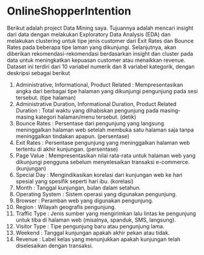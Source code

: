 # OnlineShopperIntention

Berikut adalah project Data Mining saya. Tujuannya adalah mencari insight dari data dengan melakukan Exploratory Data Analysis (EDA) dan melakukan clustering untuk tipe jenis customer dari Exit Rates dan Bounce Rates pada beberapa tipe laman yang dikunjungi. Selanjutnya, akan diberikan rekomendasi-rekomendasi berdasarkan insight dan cluster pada data untuk meningkatkan kepuasan customer atau menaikkan revenue.
Dataset ini terdiri dari 10 variabel numerik dan 8 variabel kategorik, dengan deskripsi sebagai berikut
1. Administrative, Informational, Product Related : Mempresentasikan angka dari
berbagai tipe halaman yang dikunjungi pengunjung pada sesi tersebut. (tipe halaman)
2. Administrative Duration, Informational Duration, Product Related Duration : Total
waktu yang dihabiskan pengunjung pada masing-masing kategori halaman/menu
tersebut. (detik)
3. Bounce Rates : Persentase dari pengunjung yang langsung meninggalkan halaman
web setelah membuka satu halaman saja tanpa meninggalkan tindakan apapun.
(persentase)
4. Exit Rates : Persentase pengunjung yang meninggalkan halaman web tertentu di akhir
kunjungan. (persentase)
5. Page Value : Mempresentasikan nilai rata-rata untuk halaman web yang dikunjungi
pengguna sebelum menyelesaikan transaksi e-commerce. (kunjungan)
6. Special Day : Mengindikasikan korelasi dari kunjungan web ke hari spesial yang
spesifik seperti hari ibu. (korelasi)
7. Month : Tanggal kunjungan, bulan dalam setahun.
8. Operating System : Sistem operasi yang digunakan pengunjung.
9. Browser : Peramban web yang digunakan pengunjung.
10. Region : Wilayah geografis pengunjung.
11. Traffic Type : Jenis sumber yang mengirimkan lalu lintas ke pengunjung untuk tiba di
halaman web (misalnya, spanduk, SMS, langsung).
12. Visitor Type : Tipe pengunjung baru atau pengunjung lama.
13. Weekend : Tanggal kunjungan apakah akhir pekan atau tidak.
14. Revenue : Label kelas yang menunjukkan apakah kunjungan telah diselesaikan
dengan transaksi.
